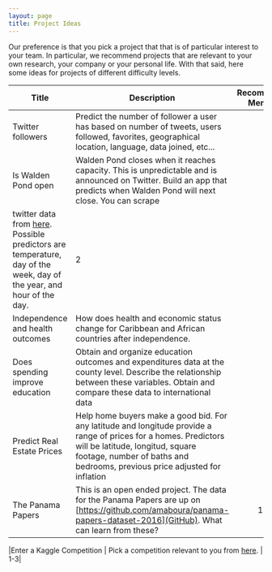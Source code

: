 ```yaml
---
layout: page
title: Project Ideas
---
```


Our preference is that you pick a project that that is of particular
interest to your team. In particular, we recommend projects that are relevant to your own research, your company or your personal life. With that said, here some ideas for projects of different difficulty levels.


| Title | Description |  Recommended Members |
|-----------|-----------------------------------|:------:|
| Twitter followers | Predict the number of follower a user has based on number of tweets, users followed, favorites, geographical location, language, data joined, etc... |  1 |
| Is Walden Pond open |  Walden Pond closes when it reaches capacity. This is unpredictable and is announced on Twitter. Build an app that predicts when Walden Pond will next close. You can scrape
twitter data from [here](https://twitter.com/waldenpondstate).  Possible predictors are temperature, day of the week, day of the year, and hour of the day. | 2 | 
| Independence and health outcomes | How does health and economic status change for Caribbean and African countries after independence. | 2 |
| Does spending improve education | Obtain and organize education outcomes and expenditures data at the county level. Describe the relationship between these variables. Obtain and compare these data to international data | 3 |
| Predict Real Estate Prices | Help home buyers make a good bid.  For any latitude and longitude provide a range of prices for a homes. Predictors will be  latitude, longitud, square footage, number of baths and bedrooms, previous price adjusted for inflation| 3 |
| The Panama Papers | This is an open ended project. The data for the Panama Papers are up on [https://github.com/amaboura/panama-papers-dataset-2016](GitHub). What can learn from these?  |1- 3 |

|Enter a Kaggle Competition | Pick a competition relevant to you from [here](https://www.kaggle.com/competitions). | 1-3|


